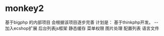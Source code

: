 monkey2
=======
基于bigphp 的内部项目
会根据该项目逐步完善
计划是：
      基于thinkphp开发。 
    --加入ecshop扩展
       后台列表js框架
       静态缓存
       菜单权限
       图片处理
       配置列表
       语言文件
